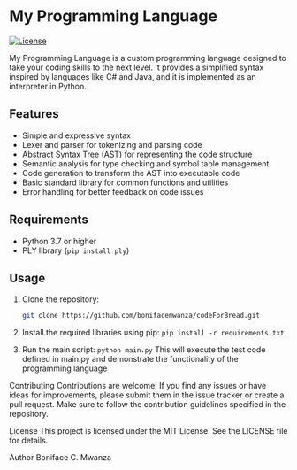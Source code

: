 # My Programming Language

[![License](https://img.shields.io/badge/license-MIT-blue.svg)](https://opensource.org/licenses/MIT)

My Programming Language is a custom programming language designed to take your coding skills to the next level. It provides a simplified syntax inspired by languages like C# and Java, and it is implemented as an interpreter in Python.

## Features

- Simple and expressive syntax
- Lexer and parser for tokenizing and parsing code
- Abstract Syntax Tree (AST) for representing the code structure
- Semantic analysis for type checking and symbol table management
- Code generation to transform the AST into executable code
- Basic standard library for common functions and utilities
- Error handling for better feedback on code issues

## Requirements

- Python 3.7 or higher
- PLY library (`pip install ply`)

## Usage

1. Clone the repository:

   ```bash
   git clone https://github.com/bonifacemwanza/codeForBread.git

2. Install the required libraries using pip:
    ```pip install -r requirements.txt```
3. Run the main script:
   ```python main.py```
This will execute the test code defined in main.py and demonstrate the functionality of the programming language

Contributing
Contributions are welcome! If you find any issues or have ideas for improvements, please submit them in the issue tracker or create a pull request. Make sure to follow the contribution guidelines specified in the repository.

License
This project is licensed under the MIT License. See the LICENSE file for details.

Author
Boniface C. Mwanza